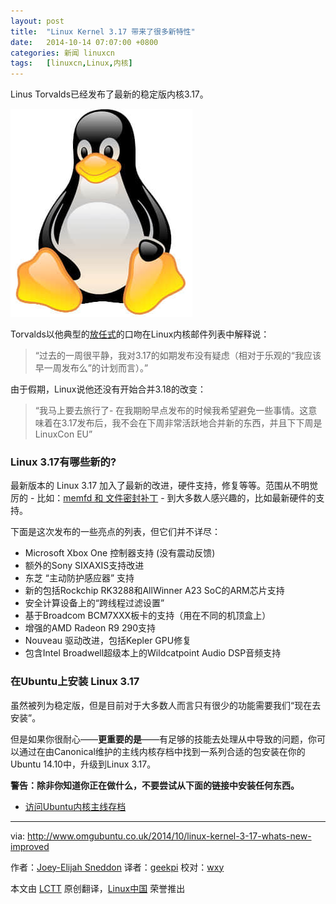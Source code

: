 ```yaml
---
layout: post
title:	"Linux Kernel 3.17 带来了很多新特性"
date:	2014-10-14 07:07:00 +0800 
categories:	新闻 linuxcn 
tags:	[linuxcn,Linux,内核]
---
```



Linus Torvalds已经发布了最新的稳定版内核3.17。


![](/Asserts/Images/album/201410/14/000935vh874dq4r9s4hll6.jpg)


Torvalds以他典型的[放任式](http://lkml.iu.edu/hypermail/linux/kernel/1410.0/02818.html)的口吻在Linux内核邮件列表中解释说：



> 
> “过去的一周很平静，我对3.17的如期发布没有疑虑（相对于乐观的“我应该早一周发布么”的计划而言）。”
> 
> 
> 


由于假期，Linux说他还没有开始合并3.18的改变：



> 
> “我马上要去旅行了- 在我期盼早点发布的时候我希望避免一些事情。这意味着在3.17发布后，我不会在下周非常活跃地合并新的东西，并且下下周是LinuxCon EU”
> 
> 
> 


### Linux 3.17有哪些新的?


最新版本的 Linux 3.17 加入了最新的改进，硬件支持，修复等等。范围从不明觉厉的 - 比如：[memfd 和 文件密封补丁](http://lwn.net/Articles/607627/) - 到大多数人感兴趣的，比如最新硬件的支持。


下面是这次发布的一些亮点的列表，但它们并不详尽：


* Microsoft Xbox One 控制器支持 (没有震动反馈)
* 额外的Sony SIXAXIS支持改进
* 东芝 “主动防护感应器” 支持
* 新的包括Rockchip RK3288和AllWinner A23 SoC的ARM芯片支持
* 安全计算设备上的“跨线程过滤设置”
* 基于Broadcom BCM7XXX板卡的支持（用在不同的机顶盒上）
* 增强的AMD Radeon R9 290支持
* Nouveau 驱动改进，包括Kepler GPU修复
* 包含Intel Broadwell超级本上的Wildcatpoint Audio DSP音频支持


### 在Ubuntu上安装 Linux 3.17


虽然被列为稳定版，但是目前对于大多数人而言只有很少的功能需要我们“现在去安装”。


但是如果你很耐心——**更重要的是**——有足够的技能去处理从中导致的问题，你可以通过在由Canonical维护的主线内核存档中找到一系列合适的包安装在你的Ubuntu 14.10中，升级到Linux 3.17。


**警告：除非你知道你正在做什么，不要尝试从下面的链接中安装任何东西。**


* [访问Ubuntu内核主线存档](http://kernel.ubuntu.com/%7Ekernel-ppa/mainline/?C=N;O=D)




---


via: <http://www.omgubuntu.co.uk/2014/10/linux-kernel-3-17-whats-new-improved>


作者：[Joey-Elijah Sneddon](https://plus.google.com/117485690627814051450/?rel=author) 译者：[geekpi](https://github.com/geekpi) 校对：[wxy](https://github.com/wxy)


本文由 [LCTT](https://github.com/LCTT/TranslateProject) 原创翻译，[Linux中国](http://linux.cn/) 荣誉推出
